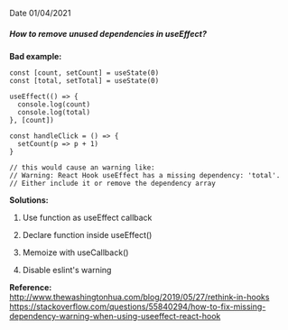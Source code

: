 Date 01/04/2021
##### How to remove unused dependencies in useEffect?

**Bad example:**

    const [count, setCount] = useState(0)
    const [total, setTotal] = useState(0)

    useEffect(() => {
      console.log(count)
      console.log(total)
    }, [count])

    const handleClick = () => {
      setCount(p => p + 1)
    }

    // this would cause an warning like:
    // Warning: React Hook useEffect has a missing dependency: 'total'.
    // Either include it or remove the dependency array

**Solutions:**

1. Use function as useEffect callback
   
2. Declare function inside useEffect()
   
3. Memoize with useCallback()
   
4. Disable eslint's warning

**Reference:**  
http://www.thewashingtonhua.com/blog/2019/05/27/rethink-in-hooks
https://stackoverflow.com/questions/55840294/how-to-fix-missing-dependency-warning-when-using-useeffect-react-hook

